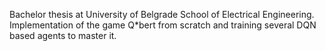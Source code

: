Bachelor thesis at University of Belgrade School of Electrical Engineering. Implementation of the game Q*bert from scratch and training several DQN based agents to master it.
